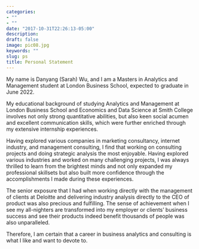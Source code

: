 ```yaml
---
categories:
- ""
- ""
date: "2017-10-31T22:26:13-05:00"
description: 
draft: false
image: pic08.jpg
keywords: ""
slug: ps
title: Personal Statement
---
```


My name is Danyang (Sarah) Wu, and I am a Masters in Analytics and Management student at London Business School, expected to graduate in June 2022. 

My educational background of studying Analytics and Management at London Business School and Economics and Data Science at Smith College involves not only strong quantitative abilities, but also keen social acumen and excellent communication skills, which were further enriched through my extensive internship experiences. 

Having explored various companies in marketing consultancy, internet industry, and management consulting, I find that working on consulting projects and doing strategic analysis the most enjoyable. Having explored various industries and worked on many challenging projects, I was always thrilled to learn from the brightest minds and not only expanded my professional skillsets but also built more confidence through the accomplishments I made during these experiences. 

The senior exposure that I had when working directly with the management of clients at Deloitte and delivering industry analysis directly to the CEO of product was also precious and fulfilling. The sense of achievement when I see my all-nighters are transformed into my employer or clients’ business success and see their products indeed benefit thousands of people was also unparalleled. 

Therefore, I am certain that a career in business analytics and consulting is what I like and want to devote to.
